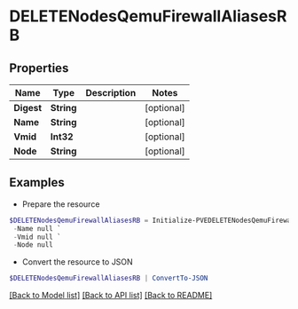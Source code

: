 # DELETENodesQemuFirewallAliasesRB
## Properties

Name | Type | Description | Notes
------------ | ------------- | ------------- | -------------
**Digest** | **String** |  | [optional] 
**Name** | **String** |  | [optional] 
**Vmid** | **Int32** |  | [optional] 
**Node** | **String** |  | [optional] 

## Examples

- Prepare the resource
```powershell
$DELETENodesQemuFirewallAliasesRB = Initialize-PVEDELETENodesQemuFirewallAliasesRB  -Digest null `
 -Name null `
 -Vmid null `
 -Node null
```

- Convert the resource to JSON
```powershell
$DELETENodesQemuFirewallAliasesRB | ConvertTo-JSON
```

[[Back to Model list]](../README.md#documentation-for-models) [[Back to API list]](../README.md#documentation-for-api-endpoints) [[Back to README]](../README.md)

